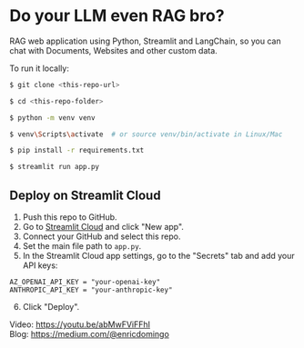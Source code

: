 # Do your LLM even RAG bro?

RAG web application using Python, Streamlit and LangChain, so you can chat with Documents, Websites and other custom data.

To run it locally:

```bash
$ git clone <this-repo-url>

$ cd <this-repo-folder>

$ python -m venv venv

$ venv\Scripts\activate  # or source venv/bin/activate in Linux/Mac

$ pip install -r requirements.txt

$ streamlit run app.py
```

## Deploy on Streamlit Cloud

1. Push this repo to GitHub.
2. Go to [Streamlit Cloud](https://streamlit.io/cloud) and click "New app".
3. Connect your GitHub and select this repo.
4. Set the main file path to `app.py`.
5. In the Streamlit Cloud app settings, go to the "Secrets" tab and add your API keys:

```
AZ_OPENAI_API_KEY = "your-openai-key"
ANTHROPIC_API_KEY = "your-anthropic-key"
```

6. Click "Deploy".

Video: https://youtu.be/abMwFViFFhI  
Blog: https://medium.com/@enricdomingo  